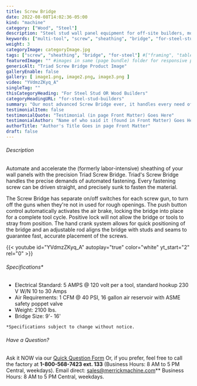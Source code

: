 ```yaml
---
title: Screw Bridge
date: 2022-08-08T14:02:36-05:00
kind: "machine"
category: ["Wood", "Steel"]
description: "Steel stud wall panel equipment for off-site builders, modular construction, components, subcomponents and all floor and wall panelization lines." # Wood, Steel, Stairs, Specialty"
keywords: ["multi-tool", "screw", "sheathing", "bridge", "for-steel-stud-builders"]
weight: 3
categoryImage: categoryImage.jpg
tags: ["screw", "sheathing", "bridge", "for-steel"] #["framing", "table", "mobile", "stick-builder" "shed-builder"]
featuredImage: "" #images in same (page bundle) folder for responsive processing
genericAlt: "Triad Screw Bridge Product Image"
galleryEnable: false
gallery: [ image1.png, image2.png, image3.png ]
video: "YVdmzZKyq_A"
singleTag: ""
thisCategoryHeading: "For Steel Stud OR Wood Builders"
categoryHeadingURL: "for-steel-stud-builders"
summary: "Our most advanced Screw Bridge ever, it handles every need of automated sheathing with screws. Now touchscreen & joystick controls."
testimonialItem: false
testimonialQuote: "Testimonial (in page Front Matter) Goes Here"
testimonialAuthor: "Name of who said it (found in Front Matter) Goes Here"
authorTitle: "Author's Title Goes in page Front Matter"
draft: false
---
```


###### Description

Automate and accelerate the  (formerly labor-intensive) sheathing of your wall panels with the precision Triad Screw Bridge. Triad's Screw Bridge handles the precise demands of automated fastening. Every fastening screw can be driven straight, and precisely sunk to fasten the material. 

The Screw Bridge has separate on/off switches for each screw gun, to turn off the guns when they're not in used for rough openings. The push button control automatically activates the air brake, locking the bridge into place for a complete tool cycle. Positive lock will not allow the bridge or tools to stray from position. The hand crank system allows for quick positioning of the bridge and an adjustable rod aligns the bridge with studs and seams to guarantee fast, accurate placement of the screws.

{{< youtube id="YVdmzZKyq_A" autoplay="true" color="white" yt_start="2" rel="0" >}}

###### Specifications*

- Electrical Standard: 5 AMPS @ 120 volt per a tool, standard hookup 230 V W/N 10 to 30 Amps
- Air Requirements: 1 CFM @ 40 PSI, 16 gallon air reservoir with ASME safety poppet valve
- Weight: 2100 lbs.
- Bridge Size: 9'- 16'

`*Specifications subject to change without notice.`

###### Have a Question?

Ask it NOW via our [Quick Question Form](#qq)
Or, if you prefer, feel free to call the factory at **1-800-568-7423 ext. 133** (Business Hours: 8 AM to 5 PM Central, weekdays). Email direct: sales@merrickmachine.com** Business Hours: 8 AM to 5 PM Central, weekdays.
